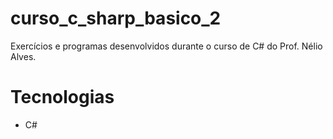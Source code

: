 # curso_c_sharp_basico_2

Exercícios e programas desenvolvidos durante o curso de C# do Prof. Nélio Alves.

# Tecnologias

- C#

